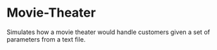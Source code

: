 # Movie-Theater
Simulates how a movie theater would handle customers given a set of parameters from a text file.
